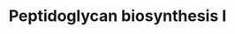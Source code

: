 ---
annotations:
- id: PW:0000250
  parent: classic metabolic pathway
  type: Pathway Ontology
  value: peptidoglycan biosynthetic pathway
authors:
- Anwesha
- Eweitz
description: This event has been computationally inferred from an event that has been
  demonstrated in another species.<p>The inference is based on Ensembl Compara orthology
  projection. Briefly, reactions for which all involved PhysicalEntities (in input,
  output and catalyst) have a mapped ortholog or paralog are inferred to the other
  species. High-level events are also inferred for these events to allow for easier
  navigation.<p>Details of projection methods and parameters may be found <a href="/projection.html">here.</a><p>  Source:[http://plantreactome.gramene.org/
  Plant Reactome].
last-edited: 2021-05-28
organisms:
- Arabidopsis thaliana
redirect_from:
- /index.php/Pathway:WP2959
- /instance/WP2959
revision: null
schema-jsonld:
- '@context': https://schema.org/
  '@id': https://wikipathways.github.io/pathways/WP2959.html
  '@type': Dataset
  creator:
    '@type': Organization
    name: WikiPathways
  description: This event has been computationally inferred from an event that has
    been demonstrated in another species.<p>The inference is based on Ensembl Compara
    orthology projection. Briefly, reactions for which all involved PhysicalEntities
    (in input, output and catalyst) have a mapped ortholog or paralog are inferred
    to the other species. High-level events are also inferred for these events to
    allow for easier navigation.<p>Details of projection methods and parameters may
    be found <a href="/projection.html">here.</a><p>  Source:[http://plantreactome.gramene.org/
    Plant Reactome].
  keywords:
  - ''
  - ADP
  - AT1G63680
  - AT4G16710
  - ATP
  - D-Ala
  - D-Glu
  - D-alanine--D-alanine
  - D-alanyl-D-alanine
  - PEP
  - Pi
  - UDP-GlcNAc
  - UDP-GlcNAc-enolpyruvate
  - UDP-N-acetylmuramoyl-L-alanine
  - UDP-N-acetylmuramoyl-L-alanyl-D-glutamate
  - UDP-N-acetylmuramoyl-L-alanyl-D-glutamyl-meso-2,6-diaminoheptanedioate
  - ligase
  - meso-diaminopimelate
  license: CC0
  name: Peptidoglycan biosynthesis I
seo: CreativeWork
title: Peptidoglycan biosynthesis I
wpid: WP2959
---